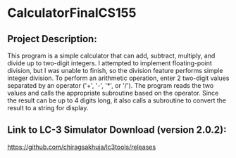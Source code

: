 # CalculatorFinalCS155
## Project Description: 
This program is a simple calculator that can add, subtract, multiply, and divide up to two-digit integers. I attempted to implement floating-point division, but I was unable to finish, so the division feature performs simple integer division. To perform an arithmetic operation, enter 2 two-digit values separated by an operator ('+', '-', '*', or '/'). The program reads the two values and calls the appropriate subroutine based on the operator. Since the result can be up to 4 digits long, it also calls a subroutine to convert the result to a string for display. 

## Link to LC-3 Simulator Download (version 2.0.2): 
https://github.com/chiragsakhuja/lc3tools/releases
